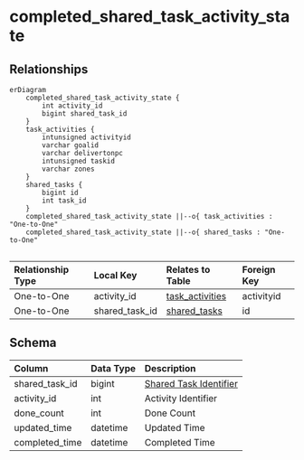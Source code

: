 # completed_shared_task_activity_state

## Relationships

```mermaid
erDiagram
    completed_shared_task_activity_state {
        int activity_id
        bigint shared_task_id
    }
    task_activities {
        intunsigned activityid
        varchar goalid
        varchar delivertonpc
        intunsigned taskid
        varchar zones
    }
    shared_tasks {
        bigint id
        int task_id
    }
    completed_shared_task_activity_state ||--o{ task_activities : "One-to-One"
    completed_shared_task_activity_state ||--o{ shared_tasks : "One-to-One"


```


| Relationship Type | Local Key | Relates to Table | Foreign Key |
| :--- | :--- | :--- | :--- |
| One-to-One | activity_id | [task_activities](../../schema/tasks/task_activities.md) | activityid |
| One-to-One | shared_task_id | [shared_tasks](../../schema/tasks/shared_tasks.md) | id |


## Schema

| Column | Data Type | Description |
| :--- | :--- | :--- |
| shared_task_id | bigint | [Shared Task Identifier](shared_tasks.md) |
| activity_id | int | Activity Identifier |
| done_count | int | Done Count |
| updated_time | datetime | Updated Time |
| completed_time | datetime | Completed Time |

